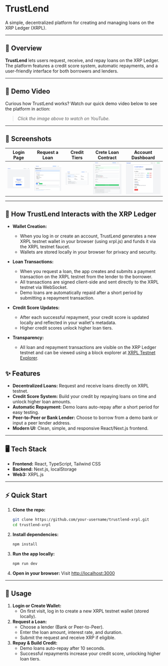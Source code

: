 # TrustLend

A simple, decentralized platform for creating and managing loans on the XRP Ledger (XRPL).

---

## 🚀 Overview

**TrustLend** lets users request, receive, and repay loans on the XRP Ledger. The platform features a credit score system, automatic repayments, and a user-friendly interface for both borrowers and lenders.

---
## 🎥 Demo Video

Curious how TrustLend works? Watch our quick demo video below to see the platform in action:



> _Click the image above to watch on YouTube._

---

## 📸 Screenshots

| Login Page | Request a Loan | Credit Tiers | Crete Loan Contract | Account Dashboard |
|:----------:|:--------------:|:------------:|:-------------------:|:-----------------:|
| ![Login Screen](./public/image0.png) | ![Request a Loan](./public/image1.png) | ![Credit Tiers](./public/image2.png) | ![Create Loan Contract](./public/image3.png) | ![Account Dashboard](./public/image4.png) |

---

## 🔗 How TrustLend Interacts with the XRP Ledger

- **Wallet Creation:**
  - When you log in or create an account, TrustLend generates a new XRPL testnet wallet in your browser (using xrpl.js) and funds it via the XRPL testnet faucet.
  - Wallets are stored locally in your browser for privacy and security.

- **Loan Transactions:**
  - When you request a loan, the app creates and submits a payment transaction on the XRPL testnet from the lender to the borrower.
  - All transactions are signed client-side and sent directly to the XRPL testnet via WebSocket.
  - Demo loans are automatically repaid after a short period by submitting a repayment transaction.

- **Credit Score Updates:**
  - After each successful repayment, your credit score is updated locally and reflected in your wallet's metadata.
  - Higher credit scores unlock higher loan tiers.

- **Transparency:**
  - All loan and repayment transactions are visible on the XRP Ledger testnet and can be viewed using a block explorer at [XRPL Testnet Explorer](https://testnet.xrpl.org/).

## ✨ Features

- **Decentralized Loans:** Request and receive loans directly on XRPL testnet.
- **Credit Score System:** Build your credit by repaying loans on time and unlock higher loan amounts.
- **Automatic Repayment:** Demo loans auto-repay after a short period for easy testing.
- **Peer-to-Peer or Bank Lender:** Choose to borrow from a demo bank or input a peer lender address.
- **Modern UI:** Clean, simple, and responsive React/Next.js frontend.

---

## 🖥️ Tech Stack

- **Frontend:** React, TypeScript, Tailwind CSS
- **Backend:** Next.js, localStorage
- **Web3:** XRPL.js

---

## ⚡ Quick Start

1. **Clone the repo:**
   ```bash
   git clone https://github.com/your-username/trustlend-xrpl.git
   cd trustlend-xrpl
   ```
2. **Install dependencies:**
   ```bash
   npm install
   ```
3. **Run the app locally:**
   ```bash
   npm run dev
   ```
4. **Open in your browser:**
   Visit [http://localhost:3000](http://localhost:3000)

---

## 📝 Usage

1. **Login or Create Wallet:**
   - On first visit, log in to create a new XRPL testnet wallet (stored locally).
2. **Request a Loan:**
   - Choose a lender (Bank or Peer-to-Peer).
   - Enter the loan amount, interest rate, and duration.
   - Submit the request and receive XRP if eligible.
3. **Repay & Build Credit:**
   - Demo loans auto-repay after 10 seconds.
   - Successful repayments increase your credit score, unlocking higher loan tiers.
